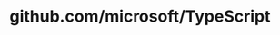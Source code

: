 ---
layout: post
title: github.com/microsoft/TypeScript
categories: link
tags: [انگلیسی, برنامه‌نویسی]
---